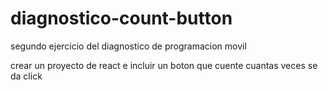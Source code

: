 # diagnostico-count-button
 
segundo ejercicio del diagnostico de programacion movil

crear un proyecto de react e incluir un boton que cuente cuantas veces se da click